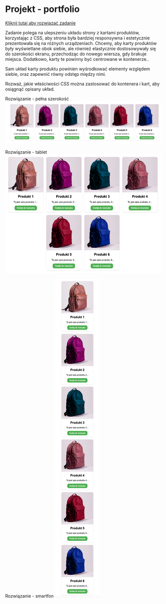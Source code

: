 # Projekt - portfolio
[Kliknij tutaj aby rozwiązać zadanie](https://githubbox.com/Publishing-School/css-flexbox-cwiczenie)


Zadanie polega na ulepszeniu układu strony z kartami produktów, korzystając z CSS, aby strona była bardziej responsywna i estetycznie prezentowała się na różnych urządzeniach. Chcemy, aby karty produktów były wyświetlane obok siebie, ale również elastycznie dostosowywały się do szerokości ekranu, przechodząc do nowego wiersza, gdy brakuje miejsca. Dodatkowo, karty te powinny być centrowane w kontenerze..

Sam układ karty produktu powinien wyśrodkować elementy względem siebie, oraz zapewnić równy odstęp między nimi. 

Rozważ, jakie właściwości CSS można zastosować do kontenera i kart, aby osiągnąć opisany układ.

Rozwiązanie - pełna szerokość
![image info](./zadanie-desktop.png)

Rozwiązanie - tablet
![image info](./zadanie-tablet.png)

Rozwiązanie - smartfon
![image info](./zadanie-mobile.png)